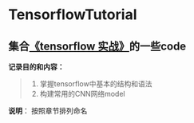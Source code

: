 # TensorflowTutorial

## 集合[《tensorflow 实战》](https://www.broadview.com.cn/30912)的一些code 

   **记录目的和内容：**

> 1. 掌握tensorflow中基本的结构和语法
> 2. 构建常用的CNN网络model

**说明**： 按照章节排列命名